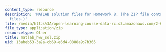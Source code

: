 ```yaml
---
content_type: resource
description: 'MATLAB solution files for Homework 8. (The ZIP file contains: 17 .m
  files.)'
file: /media/https%3A/open-learning-course-data-rc.s3.amazonaws.com/2-003j-dynamics-and-control-i-fall-2007/13abeb533a2acb69e6d40888a9b7b365_matlab_hw8_sol.zip
file_type: application/zip
resourcetype: Other
title: matlab_hw8_sol.zip
uid: 13abeb53-3a2a-cb69-e6d4-0888a9b7b365
---
```

